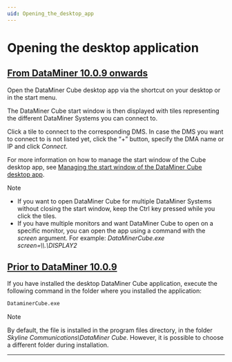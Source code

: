 ```yaml
---
uid: Opening_the_desktop_app
---
```


# Opening the desktop application

## [From DataMiner 10.0.9 onwards](#tab/tabid-1)

Open the DataMiner Cube desktop app via the shortcut on your desktop or in the start menu.

The DataMiner Cube start window is then displayed with tiles representing the different DataMiner Systems you can connect to.

Click a tile to connect to the corresponding DMS. In case the DMS you want to connect to is not listed yet, click the “+” button, specify the DMA name or IP and click *Connect*.

For more information on how to manage the start window of the Cube desktop app, see [Managing the start window of the DataMiner Cube desktop app](xref:Managing_the_start_window).

> [!NOTE]
>
> - If you want to open DataMiner Cube for multiple DataMiner Systems without closing the start window, keep the Ctrl key pressed while you click the tiles.
> - If you have multiple monitors and want DataMiner Cube to open on a specific monitor, you can open the app using a command with the *screen* argument. For example: *DataMinerCube.exe screen=\\\\.\\DISPLAY2*

## [Prior to DataMiner 10.0.9](#tab/tabid-2)

If you have installed the desktop DataMiner Cube application, execute the following command in the folder where you installed the application:

```txt
DataminerCube.exe
```

> [!NOTE]
> By default, the file is installed in the program files directory, in the folder *Skyline Communications\\DataMiner Cube*. However, it is possible to choose a different folder during installation.

***
